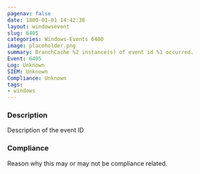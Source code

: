 ```yaml
---
pagenav: false
date: 1800-01-01 14:42:38
layout: windowsevent
slug: 6405
categories: Windows-Events 6400
image: placeholder.png
summary: BranchCache %2 instance(s) of event id %1 occurred.
Event: 6405
Log: Unknown
SIEM: Unknown
Compliance: Unknown
tags:
- windows
---
```


### Description

Description of the event ID

### Compliance

Reason why this may or may not be compliance related.
